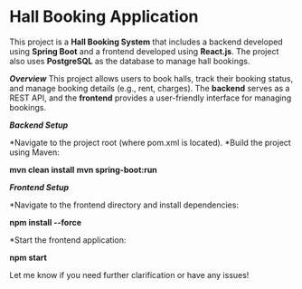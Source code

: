 # Hall Booking Application

This project is a **Hall Booking System** that includes a backend developed using **Spring Boot** and a frontend developed using **React.js**. The project also uses **PostgreSQL** as the database to manage hall bookings.

***Overview***
This project allows users to book halls, track their booking status, and manage booking details (e.g., rent, charges). The **backend** serves as a REST API, and the **frontend** provides a user-friendly interface for managing bookings.


***Backend Setup***

*Navigate to the project root (where pom.xml is located).
*Build the project using Maven:

**mvn clean install**
**mvn spring-boot:run**

***Frontend Setup***

*Navigate to the frontend directory and install dependencies:

**npm install --force**

*Start the frontend application:

**npm start**


Let me know if you need further clarification or have any issues!
